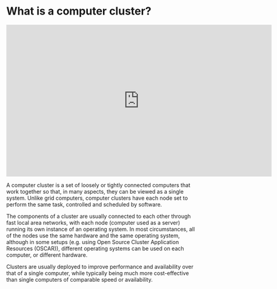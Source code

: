# What is a computer cluster?

<iframe width="700" height="400" src="https://www.youtube.com/embed/V7iMmFi3wnk" frameborder="0" allow="accelerometer; autoplay; clipboard-write; encrypted-media; gyroscope; picture-in-picture" allowfullscreen></iframe>

A computer cluster is a set of loosely or tightly connected computers that work together so that, 
in many aspects, they can be viewed as a single system. Unlike grid computers, computer clusters 
have each node set to perform the same task, controlled and scheduled by software.

The components of a cluster are usually connected to each other through fast local area networks, 
with each node (computer used as a server) running its own instance of an operating system. In 
most circumstances, all of the nodes use the same hardware and the 
same operating system, although in some setups (e.g. using Open Source Cluster Application 
Resources (OSCAR)), different operating systems can be used on each computer, or different 
hardware.

Clusters are usually deployed to improve performance and availability over that of a single 
computer, while typically being much more cost-effective than single computers of comparable 
speed or availability.